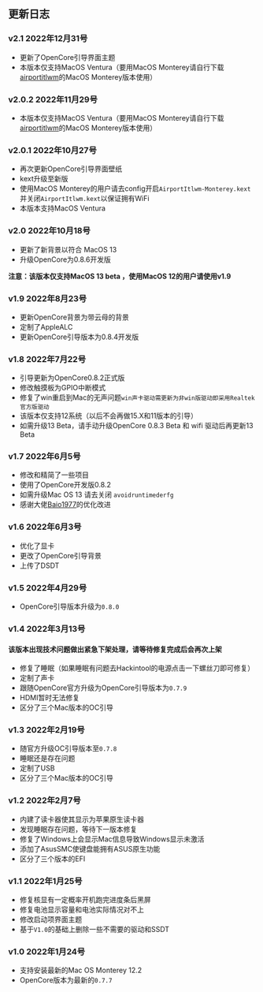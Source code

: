 ## 更新日志

### v2.1 2022年12月31号
- 更新了OpenCore引导界面主题
- 本版本仅支持MacOS Ventura（要用MacOS Monterey请自行下载[airportitlwm](https://github.com/OpenIntelWireless/itlwm/releases/tag/v2.1.0)的MacOS Monterey版本使用）
### v2.0.2 2022年11月29号
- 本版本仅支持MacOS Ventura（要用MacOS Monterey请自行下载[airportitlwm](https://github.com/OpenIntelWireless/itlwm/releases/tag/v2.1.0)的MacOS Monterey版本使用）

### v2.0.1 2022年10月27号
- 再次更新OpenCore引导界面壁纸
- kext升级至新版
- 使用MacOS Monterey的用户请去config开启`AirportItlwm-Monterey.kext`并关闭`AirportItlwm.kext`以保证拥有WiFi
- 本版本支持MacOS Ventura

### v2.0 2022年10月18号
- 更新了新背景以符合 MacOS 13
- 升级OpenCore为0.8.6开发版

**注意：该版本仅支持MacOS 13 beta ，使用MacOS 12的用户请使用v1.9**

### v1.9 2022年8月23号
- 更新OpenCore背景为带云母的背景
- 定制了AppleALC
- 更新OpenCore引导版本为0.8.4开发版

### v1.8 2022年7月22号
- 引导更新为OpenCore0.8.2正式版
- 修改触摸板为GPIO中断模式
- 修复了win重启到Mac的无声问题`win声卡驱动需更新为非win版驱动即采用Realtek官方版驱动`
- 该版本仅支持12系统（以后不会再做15.X和11版本的引导）
- 如需升级13 Beta，请手动升级OpenCore 0.8.3 Beta  和 wifi 驱动后再更新13 Beta

### v1.7 2022年6月5号
- 修改和精简了一些项目
- 使用了OpenCore开发版0.8.2
- 如需升级Mac OS 13 请去关闭 `avoidruntimederfg`
- 感谢大佬[Baio1977](https://github.com/Baio1977)的优化改进

### v1.6 2022年6月3号
- 优化了显卡
- 更改了OpenCore引导背景
- 上传了DSDT

### v1.5 2022年4月29号
- OpenCore引导版本升级为`0.8.0`


### v1.4 2022年3月13号
#### 该版本出现技术问题做出紧急下架处理，请等待修复完成后会再次上架
- 修复了睡眠（如果睡眠有问题去Hackintool的电源点击一下螺丝刀即可修复）
- 定制了声卡
- 跟随OpenCore官方升级为OpenCore引导版本为`0.7.9`
- HDMI暂时无法修复
- 区分了三个Mac版本的OC引导

### v1.3 2022年2月19号
- 随官方升级OC引导版本至`0.7.8`
- 睡眠还是存在问题
- 定制了USB
- 区分了三个Mac版本的OC引导

### v1.2 2022年2月7号
- 内建了读卡器使其显示为苹果原生读卡器
- 发现睡眠存在问题，等待下一版本修复
- 修复了Windows上会显示Mac信息导致Windows显示未激活
- 添加了AsusSMC使键盘能拥有ASUS原生功能
- 区分了三个版本的EFI

### v1.1 2022年1月25号
- 修复核显有一定概率开机跑完进度条后黑屏
- 修复电池显示容量和电池实际情况对不上
- 修改启动项界面主题
- 基于`V1.0`的基础上删除一些不需要的驱动和SSDT

### v1.0 2022年1月24号
- 支持安装最新的Mac OS Monterey 12.2
- OpenCore版本为最新的`0.7.7`

